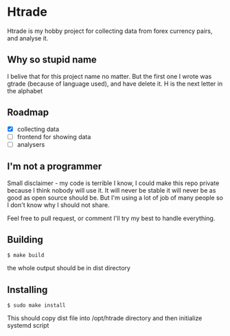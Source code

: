 # Htrade

Htrade is my hobby project for collecting data from forex currency pairs, and analyse it.

## Why so stupid name

I belive that for this project name no matter. But the first one I wrote was gtrade (because of language used), and have delete it. H is the next
letter in the alphabet

## Roadmap

- [x] collecting data
- [ ] frontend for showing data
- [ ] analysers

## I'm not a programmer

Small disclaimer - my code is terrible I know, I could make this repo private because I think nobody will use it. It will never be stable it will never be as good as open source should be. But I'm using a lot of job of many people so I don't know why I should not share.

Feel free to pull request, or comment I'll try my best to handle everything.

## Building

```shell
$ make build
```

the whole output should be in dist directory

## Installing

```shell
$ sudo make install
```

This should copy dist file into /opt/htrade directory and then
initialize systemd script
